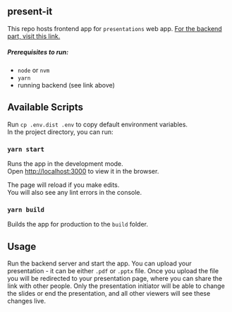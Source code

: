 ## present-it
This repo hosts frontend app for `presentations` web app. [For the backend part, visit this link.](https://github.com/antonisierakowski/presentations-backend)  

##### Prerequisites to run:
* `node` or `nvm`
* `yarn`
* running backend (see link above)

## Available Scripts

Run `cp .env.dist .env` to copy default environment variables.  
In the project directory, you can run:

### `yarn start`

Runs the app in the development mode.<br />
Open [http://localhost:3000](http://localhost:3000) to view it in the browser.

The page will reload if you make edits.<br />
You will also see any lint errors in the console.

### `yarn build`

Builds the app for production to the `build` folder.<br />

## Usage

Run the backend server and start the app. You can upload your presentation - it can be either `.pdf` or `.pptx` file. Once you upload the file you will be redirected to your presentation page, where you can share the link with other people. Only the presentation initiator will be able to change the slides or end the presentation, and all other viewers will see these changes live.
